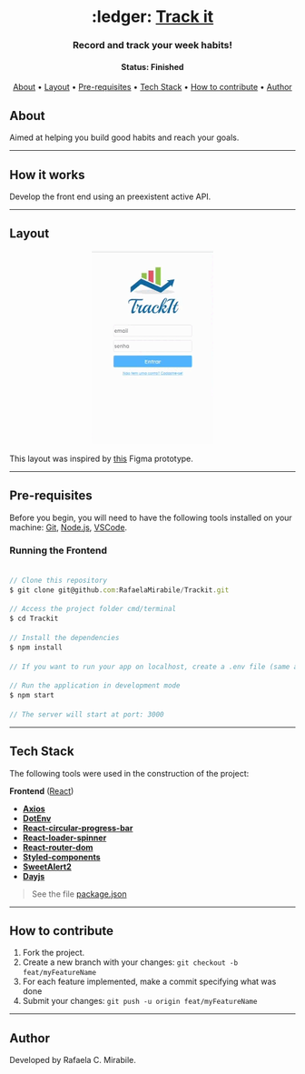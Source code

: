 <h1 align="center">
   :ledger: <a href="#"> Track it </a>
</h1>

<h3 align="center">
    Record and track your week habits!
</h3>

<h4 align="center"> 
	 Status: Finished
</h4>

<p align="center">
 <a href="#about">About</a> •
 <a href="#layout">Layout</a> • 
 <a href="#pre-requisites">Pre-requisites</a> • 
 <a href="#tech-stack">Tech Stack</a> • 
 <a href="#how-to-contribute">How to contribute</a> • 
 <a href="#author">Author</a>
</p>


## About

Aimed at helping you build good habits and reach your goals.

---

## How it works

Develop the front end using an preexistent active API.

---


## Layout

<div align="center">
 <img src="./public/trackit.gif" alt="App demonstration"/>
</div>



This layout was inspired by <a href="https://www.figma.com/file/3r8MSf9dIPuFlvZHuHTZXF/TrackIt?node-id=0%3A1">this</a> Figma prototype.


---


## Pre-requisites

Before you begin, you will need to have the following tools installed on your machine:
[Git](https://git-scm.com), [Node.js](https://nodejs.org/en/), [VSCode](https://code.visualstudio.com/).

### Running the Frontend


``` jsx

// Clone this repository
$ git clone git@github.com:RafaelaMirabile/Trackit.git

// Access the project folder cmd/terminal
$ cd Trackit

// Install the dependencies
$ npm install

// If you want to run your app on localhost, create a .env file (same as the env.example) with the environment variable pointing to your local server.

// Run the application in development mode
$ npm start

// The server will start at port: 3000

```


---

## Tech Stack

The following tools were used in the construction of the project:

**Frontend**  ([React](https://reactjs.org/))

-   **[Axios](https://github.com/axios/axios)**
-   **[DotEnv](https://github.com/dotenv-org)**
-   **[React-circular-progress-bar](https://github.com/kevinsqi/react-circular-progressbar/blob/master/README_v1.md)**
-   **[React-loader-spinner](https://github.com/mhnpd/react-loader-spinner)**
-   **[React-router-dom](https://github.com/remix-run/react-router)**
-   **[Styled-components](https://github.com/styled-components/styled-components)**
-   **[SweetAlert2](https://github.com/sweetalert2/sweetalert2)**
-   **[Dayjs](https://github.com/dayjs)**


> See the file  [package.json](https://github.com/RafaelaMirabile/Trackit/blob/main/package.json)


---


## How to contribute

1. Fork the project.
2. Create a new branch with your changes: `git checkout -b feat/myFeatureName`
3. For each feature implemented, make a commit specifying what was done
4. Submit your changes: `git push -u origin feat/myFeatureName`

---

## Author

Developed by Rafaela C. Mirabile.

